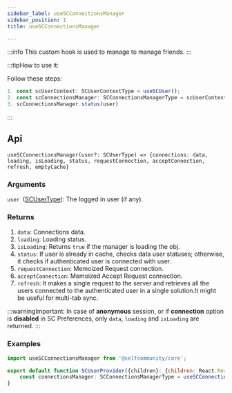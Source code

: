```yaml
---
sidebar_label: useSCConnectionsManager
sidebar_position: 1
title: useSCConnectionsManager

---
```

:::info
This custom hook is used to manage to manage friends.
:::

:::tipHow to use it:

Follow these steps:
```jsx
1. const scUserContext: SCUserContextType = useSCUser();
2. const scConnectionsManager: SCConnectionsManagerType = scUserContext.manager.connections;
3. scConnectionsManager.status(user)
```
:::

## Api

`useSCConnectionsManager(user?: SCUserType) => {connections: data, loading, isLoading, status, requestConnection, acceptConnection, refresh, emptyCache}`

### Arguments

`user `([SCUserType](../Types/user)): The logged in user (if any).


### Returns

1. `data`: Connections data.
2. `loading`: Loading status.
3. `isLoading`: Returns `true` if the manager is loading the obj.
4. `status`: If user is already in cache, checks data user statuses; otherwise, it checks if authenticated user is connected with user.
5. `requestConnection`: Memoized Request connection.
6. `acceptConnection`: Memoized Accept Request connection.
7. `refresh`: It makes a single request to the server and retrieves all the users connected to the authenticated user in a single solution.It might be useful for multi-tab sync.

:::warningImportant:
In case of **anonymous** session, or if **connection** option is **disabled** in SC Preferences, only `data`, `loading` and `isLoading` are returned.
:::

### Examples 

```jsx
import useSCConnectionsManager from '@selfcommunity/core';

export default function SCUserProvider({children}: {children: React.ReactNode}): JSX.Element {
    const connectionsManager: SCConnectionsManagerType = useSCConnectionsManager(user);
}
```